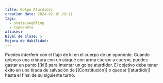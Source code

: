 ```yaml
---
title: Golpe Aturdidor
creation date: 2024-02-16 23:11
tags:
  - state/seedling
  - type/note
aliases: 
Nivel de Clase: 5
Mejora de Habilidad:
---
```

Puedes interferir con el flujo de ki en el cuerpo de un oponente. Cuando golpeas una criatura con un ataque con arma cuerpo a cuerpo, puedes gastar un punto [[ki]] para intentar un golpe aturdidor. El objetivo debe tener éxito en una tirada de salvación de [[Constitución]] o quedar [[aturdido]] hasta el final de su siguiente turno.

